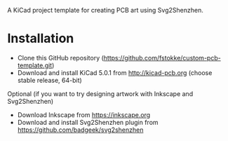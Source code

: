 A KiCad project template for creating PCB art using Svg2Shenzhen.

# Installation

- Clone this GitHub repository (https://github.com/fstokke/custom-pcb-template.git)
- Download and install KiCad 5.0.1 from http://kicad-pcb.org (choose stable release, 64-bit)

Optional (if you want to try designing artwork with Inkscape and Svg2Shenzhen)
- Download Inkscape from https://inkscape.org
- Download and install Svg2Shenzhen plugin from https://github.com/badgeek/svg2shenzhen
